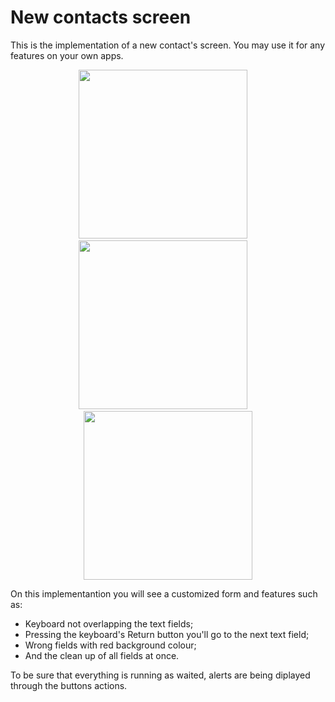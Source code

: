 # New contacts screen

This is the implementation of a new contact's screen. You may use it for any features on your own apps.


<p align="center">
<img src="" width="270" />
&nbsp;&nbsp;&nbsp;
<img src="" width="270" />
&nbsp;&nbsp;&nbsp;
<img src="" width="270" />
</p>

On this implementantion you will see a customized form and features such as:

- Keyboard not overlapping the text fields;
- Pressing the keyboard's Return button you'll go to the next text field;
- Wrong fields with red background colour;
- And the clean up of all fields at once.

To be sure that everything is running as waited, alerts are being diplayed through the buttons actions.
